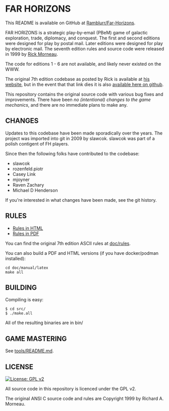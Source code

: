 FAR HORIZONS
============

This README is available on GitHub at [Ramblurr/Far-Horizons](https://github.com/Ramblurr/Far-Horizons/blob/main/README.md).

FAR HORIZONS is a strategic play-by-email (PBeM) game of galactic exploration,
trade, diplomacy, and conquest. The first and second editions were designed for
play by postal mail. Later editions were designed for play by electronic mail.
The seventh edition rules and source code were released in 1999 by [Rick
Morneau](http://rickmor.x10.mx).

The code for editions 1 - 6 are not available, and likely never existed on the
WWW.

The original 7th edition codebase as posted by Rick is available at [his
website](http://rickmor.x10.mx), but in the event that that link dies it is
also [available here on
github](https://github.com/Ramblurr/Far-Horizons/releases/tag/v7).

This repository contains the original source code with various bug fixes and
improvements. There have been *no (intentional) changes to the
game mechanics*, and there are no immediate plans to make any.

CHANGES
-------

Updates to this codebase have been made sporadically over the years. The
project was imported into git in 2009 by slawcok. slawcok was part of a polish
contigent of FH players.

Since then the following folks have contributed to the codebase:

* slawcok
* rozenfeld.piotr
* Casey Link
* mjoyner
* Raven Zachary
* Michael D Henderson

If you're interested in what changes have been made, see the git history.

RULES
-----

* [Rules in HTML](doc/manual/manual.html)
* [Rules in PDF](doc/manual/manual.pdf)

You can find the original 7th edition ASCII rules at [doc/rules](doc/rules).

You can also build a PDF and HTML versions (if you have docker/podman
installed):

    cd doc/manual/latex
    make all

BUILDING
--------

Compiling is easy:

    $ cd src/
    $ ./make.all

All of the resulting binaries are in bin/

GAME MASTERING
--------------

See [tools/README.md](tools/README.md).


LICENSE
-------

[![License: GPL v2](https://img.shields.io/badge/License-GPL%20v2-blue.svg)](https://www.gnu.org/licenses/old-licenses/gpl-2.0.en.html)

All source code in this repository is licenced under the GPL v2.

The original ANSI C source code and rules are Copyright 1999 by Richard A.
Morneau.
